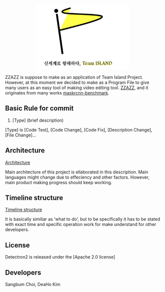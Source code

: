 <div align="center">
    <img src="Image/Logo/Team Island Logo.png" width="300">
</div>

ZZAZZ is suppose to make as an application of Team Island Project. However, at this moment
we decided to make as a Program File to give many users as an easy tool of making video
editing tool.
[ZZAZZ](https://github.com/SangbumChoi/Project1),
and it originates from many works 
[maskrcnn-benchmark](https://github.com/facebookresearch/maskrcnn-benchmark/).

## Basic Rule for commit
1. [Type] (brief description)

[Type] is [Code Test], [Code Change], [Code Fix], [Description Change], [File Change]...

## Architecture
[Architecture](ARCHITECTURE.md)

Main architecture of this project is ellaborated in this description.
Main languages might change due to effeciency and other factors.
However, main product making progress should keep working.

## Timeline structure
[Timeline structure](TIMELINE.md)

It is basically similiar as 'what to do', but to be specifically it has to be stated
with exact time and specific operation work for make understand for other developers.

## License

Detectron2 is released under the [Apache 2.0 license]

## Developers
Sangbum Choi, DeaHo Kim
